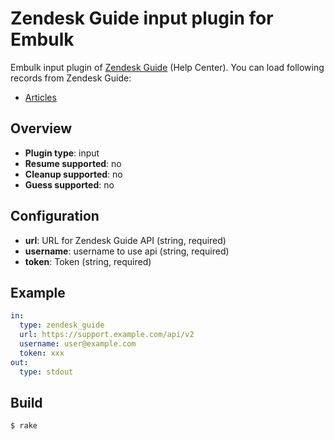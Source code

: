 # Zendesk Guide input plugin for Embulk

Embulk input plugin of [Zendesk Guide](https://developer.zendesk.com/rest_api/docs/help_center/introduction) (Help Center). You can load following records from Zendesk Guide:

- [Articles](https://developer.zendesk.com/rest_api/docs/help_center/articles#list-articles)

## Overview

* **Plugin type**: input
* **Resume supported**: no
* **Cleanup supported**: no
* **Guess supported**: no

## Configuration

- **url**: URL for Zendesk Guide API (string, required)
- **username**: username to use api (string, required)
- **token**: Token (string, required)

## Example

```yaml
in:
  type: zendesk_guide
  url: https://support.example.com/api/v2
  username: user@example.com
  token: xxx
out:
  type: stdout
```


## Build

```
$ rake
```
